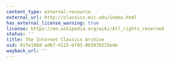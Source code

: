 ```yaml
---
content_type: external-resource
external_url: http://classics.mit.edu/index.html
has_external_license_warning: true
license: https://en.wikipedia.org/wiki/All_rights_reserved
status: ''
title: The Internet Classics Archive
uid: 01fe198d-ad67-4115-bf83-00397b525ede
wayback_url: ''
---
```

